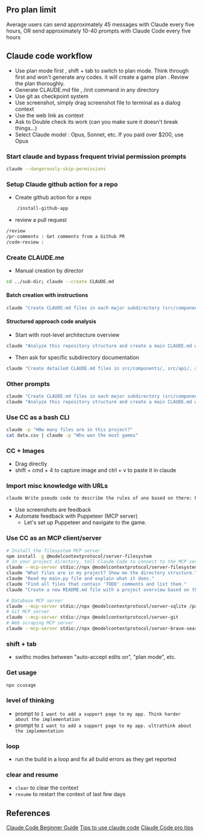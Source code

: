 ## Pro plan limit
Average users can send approximately 45 messages with Claude every five hours, 
OR send approximately 10-40 prompts with Claude Code every five hours

## Claude code workflow
- Use plan mode first , shift + tab to switch to plan mode. Think through first and won't generate any codes. it will create a game plan . Review the plan thoroughly.
- Generate CLAUDE.md file , /init command in any directory
- Use git as checkpoint system
- Use screenshot, simply drag screenshot file to terminal as a dialog context
- Use the web link as context
- Ask to Double check its work (can you make sure it doesn't break things...)
- Select Claude model :  Opus, Sonnet, etc. If you paid over $200, use Opus

### Start claude and bypass frequent trivial permission prompts
```bash
claude --dangerously-skip-permissions
``` 
### Setup Claude github action for a repo
- Create github action for a repo
```bash
	/install-github-app
```
- review a pull request
```bash
/review
/pr-comments : Get comments from a Github PR
/code-review :
```
### Create CLAUDE.me
- Manual creation by director
```bash
cd ../sub-dir; claude --create CLAUDE.md
```
#### Batch creation with instructions
```bash
claude "Create CLAUDE.md files in each major subdirectory (src/components, src/services, src/utils, etc.) with architecture overviews for each module. Each CLAUDE.md should document the purpose, key files, dependencies, and architecture patterns specific to that directory."
```
#### Structured approach code analysis 
- Start with root-level architecture overview
```bash
claude "Analyze this repository structure and create a main CLAUDE.md with overall architecture, then create specific CLAUDE.md files in major subdirectories"
```
- Then ask for specific subdirectory documentation
```bash
claude "Create detailed CLAUDE.md files in src/components/, src/api/, and src/utils/ directories focusing on their specific responsibilities and internal structure"
```
### Other prompts
```bash
claude "Create CLAUDE.md files in each major subdirectory (src/components, src/services, src/utils, etc.) with architecture overviews for each module. Each CLAUDE.md should document the purpose, key files, dependencies, and architecture patterns specific to that directory."
claude "Analyze this repository structure and create a main CLAUDE.md with overall architecture, then create specific CLAUDE.md files in major subdirectories"
```

### Use CC as a bash CLI
```bash
claude -p "HOw many files are in this project?"
cat data.csv | claude -p "Who won the most games"
```

### CC + Images 
- Drag directly 
- shift + cmd + 4 to capture image and ctrl + v to paste it in claude
 
### Import misc knowledge with URLs
```bash
claude Write pseudo code to describe the rules of uno based on there: https://www.unorules.com
```
- Use screenshots are feedback
- Automate feedback with Puppeteer (MCP server)
	- Let's set up Puppeteer and navigate to the game.

### Use CC as an MCP client/server
```bash
# Install the filesystem MCP server
npm install -g @modelcontextprotocol/server-filesystem
# In your project directory, tell Claude Code to connect to the MCP server
claude --mcp-server stdio://npx @modelcontextprotocol/server-filesystem $(pwd)
claude "What files are in my project? Show me the directory structure."
claude "Read my main.py file and explain what it does."
claude "Find all files that contain 'TODO' comments and list them."
claude "Create a new README.md file with a project overview based on the code you can see."

# Database MCP server
claude --mcp-server stdio://npx @modelcontextprotocol/server-sqlite /path/to/database.db
# Git MCP server  
claude --mcp-server stdio://npx @modelcontextprotocol/server-git
# Web scraping MCP server
claude --mcp-server stdio://npx @modelcontextprotocol/server-brave-search
```
### shift + tab 
- swithc modes between "auto-accept edits on", "plan mode", etc.

### Get usage
```bash
npx ccusage
```
### level of thinking 
- prompt to `I want to add a support page to my app. Think harder about the implementation`
- prompt to `I want to add a support page to my app. ultrathink about the implementation`

### loop
- run the build in a loop and fix all build errors as they get reported

### clear and resume
- `clear` to clear the context 
- `resume` to restart the context of last few days

 

## References
[Claude Code Beginner Guide](https://www.youtube.com/watch?v=iYiuzAsWnHU)
[Tips to use claude code](https://www.youtube.com/watch?v=n7iT5r0Sl_Y)
[Claude Code pro tips](https://www.youtube.com/watch?v=TiNpzxoBPz0)
